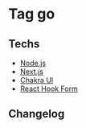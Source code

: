 # Tag go

## Techs

- [Node.js](https://nodejs.org/en/)
- [Next.js](https://nextjs.org/)
- [Chakra UI](https://chakra-ui.com/)
- [React Hook Form](https://react-hook-form.com/)

## Changelog
